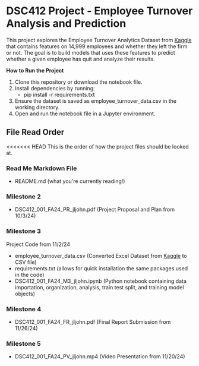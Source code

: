# DSC412 Project - Employee Turnover Analysis and Prediction

This project explores the Employee Turnover Analytics Dataset from [Kaggle](https://www.kaggle.com/datasets/akshayhedau/employee-turnover-analytics-dataset) that contains features on 14,999 employees and whether they left the firm or not. The goal is to build models that uses these features to predict whether a given employee has quit and analyze their results.

**How to Run the Project**
1. Clone this repository or download the notebook file.
2. Install dependencies by running:
    - pip install -r requirements.txt
3. Ensure the dataset is saved as employee_turnover_data.csv in the working directory.
4. Open and run the notebook file in a Jupyter environment.

## File Read Order

<<<<<<< HEAD
This is the order of how the project files should be looked at.

### Read Me Markdown File

- README.md (what you're currently reading!)

### Milestone 2

- DSC412_001_FA24_PR_jljohn.pdf (Project Proposal and Plan from 10/3/24)

### Milestone 3

Project Code from 11/2/24
- employee_turnover_data.csv (Converted Excel Dataset from [Kaggle](https://www.kaggle.com/datasets/akshayhedau/employee-turnover-analytics-dataset) to CSV file)
- requirements.txt (allows for quick installation the same packages used in the code)
- DSC412_001_FA24_M3_jljohn.ipynb (Python notebook containing data importation, organization, analysis, train test split, and training model objects)

### Milestone 4

- DSC412_001_FA24_FR_jljohn.pdf (Final Report Submission from 11/26/24)

### Milestone 5

- DSC412_001_FA24_PV_jljohn.mp4 (Video Presentation from 11/20/24)